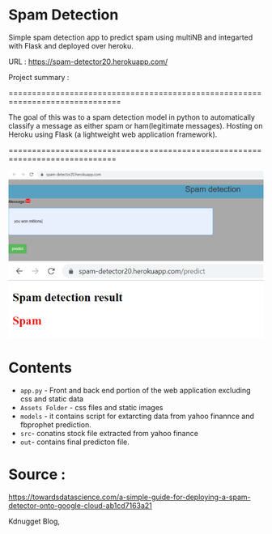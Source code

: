  
# Spam Detection 

Simple spam detection app to predict spam using multiNB and integarted with Flask and deployed over heroku.

URL : https://spam-detector20.herokuapp.com/


Project summary : 

==============================================================================

The goal of this was to a spam detection model in python to automatically classify 
a message as either spam or ham(legitimate messages).
Hosting on Heroku using Flask (a lightweight web application framework).

=============================================================================


![](input.PNG)
![](output.PNG)



# Contents

* ```app.py``` - Front and back end portion of the web application excluding css and static data
* ```Assets Folder```  - css files and static images
* ```models``` - it contains script for extarcting data from yahoo finannce and fbprophet prediction.
* ```src```- conatins stock file extracted from yahoo finance
* ```out```- contains final predicton file.

#  Source  : 

https://towardsdatascience.com/a-simple-guide-for-deploying-a-spam-detector-onto-google-cloud-ab1cd7163a21

Kdnugget Blog,






